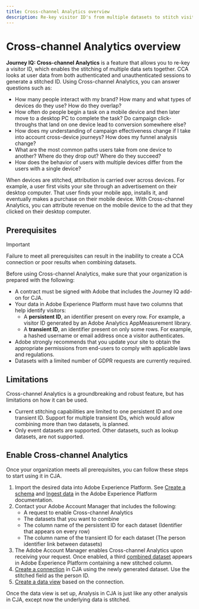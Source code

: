```yaml
---
title: Cross-channel Analytics overview
description: Re-key visitor ID's from multiple datasets to stitch visitors together.
---
```


# Cross-channel Analytics overview

**Journey IQ: Cross-channel Analytics** is a feature that allows you to re-key a visitor ID, which enables the stitching of multiple data sets together. CCA looks at user data from both authenticated and unauthenticated sessions to generate a stitched ID. Using Cross-channel Analytics, you can answer questions such as:

* How many people interact with my brand? How many and what types of devices do they use? How do they overlap?
* How often do people begin a task on a mobile device and then later move to a desktop PC to complete the task? Do campaign click-throughs that land on one device lead to conversion somewhere else?
* How does my understanding of campaign effectiveness change if I take into account cross-device journeys? How does my funnel analysis change?
* What are the most common paths users take from one device to another? Where do they drop out? Where do they succeed?
* How does the behavior of users with multiple devices differ from the users with a single device?

When devices are stitched, attribution is carried over across devices. For example, a user first visits your site through an advertisement on their desktop computer. That user finds your mobile app, installs it, and eventually makes a purchase on their mobile device. With Cross-channel Analytics, you can attribute revenue on the mobile device to the ad that they clicked on their desktop computer.

## Prerequisites

>[!IMPORTANT]
>
>Failure to meet all prerequisites can result in the inability to create a CCA connection or poor results when combining datasets.

Before using Cross-channel Analytics, make sure that your organization is prepared with the following:

* A contract must be signed with Adobe that includes the Journey IQ add-on for CJA.
* Your data in Adobe Experience Platform must have two columns that help identify visitors:
  * A **persistent ID**, an identifier present on every row. For example, a visitor ID generated by an Adobe Analytics AppMeasurement library.
  * A **transient ID**, an identifier present on only some rows. For example, a hashed username or email address once a visitor authenticates.
* Adobe strongly recommends that you update your site to obtain the appropriate permissions from end-users to comply with applicable laws and regulations.
* Datasets with a limited number of GDPR requests are currently required.

## Limitations

Cross-channel Analytics is a groundbreaking and robust feature, but has limitations on how it can be used.

* Current stitching capabilities are limited to one persistent ID and one transient ID. Support for multiple transient IDs, which would allow combining more than two datasets, is planned.
* Only event datasets are supported. Other datasets, such as lookup datasets, are not supported.

## Enable Cross-channel Analytics

Once your organization meets all prerequisites, you can follow these steps to start using it in CJA.

1. Import the desired data into Adobe Experience Platform. See [Create a schema](https://docs.adobe.com/content/help/en/experience-platform/xdm/tutorials/create-schema-ui.html) and [Ingest data](https://docs.adobe.com/content/help/en/experience-platform/ingestion/home.html) in the Adobe Experience Platform documentation.
1. Contact your Adobe Account Manager that includes the following:
   * A request to enable Cross-channel Analytics
   * The datasets that you want to combine
   * The column name of the persistent ID for each dataset (Identifier that appears on every row)
   * The column name of the transient ID for each dataset (The person identifier link between datasets)
1. The Adobe Account Manager enables Cross-channel Analytics upon receiving your request. Once enabled, a third [combined dataset](../combined-dataset.md) appears in Adobe Experience Platform containing a new stitched column.
1. [Create a connection](../create-connection.md) in CJA using the newly generated dataset. Use the stitched field as the person ID.
1. [Create a data view](/help/data-views/create-dataview.md) based on the connection.

Once the data view is set up, Analysis in CJA is just like any other analysis in CJA, except now the underlying data is stitched.
